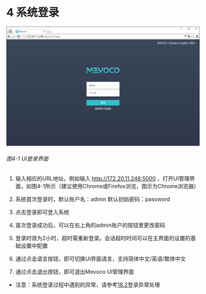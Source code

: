 # 4 系统登录

![png](../images/4-1.png "图4-1 UI登录界面")
###### 图4-1 UI登录界面

1. 输入相应的URL地址，例如输入 http://172.20.11.248:5000 ，打开UI管理界面，如图4-1所示（建议使用Chrome或Firefox浏览，图示为Chrome浏览器）

2. 系统首次登录时，默认账户名：admin 默认初始密码：password

3. 点击登录即可登入系统

4. 首次登录成功后，可以在右上角的admin账户的按钮里更改密码

5. 登录时效为2小时，超时需重新登录。会话超时时间可以在主界面的设置的基础设置中配置

6. 通过点击语言按钮，即可切换UI界面语言，支持简体中文/英语/繁体中文

7. 通过点击退出按钮，即可退出Mevoco UI管理界面

* 注意：系统登录过程中遇到的异常，请参考[18.2](/exception/login.md)登录异常处理
